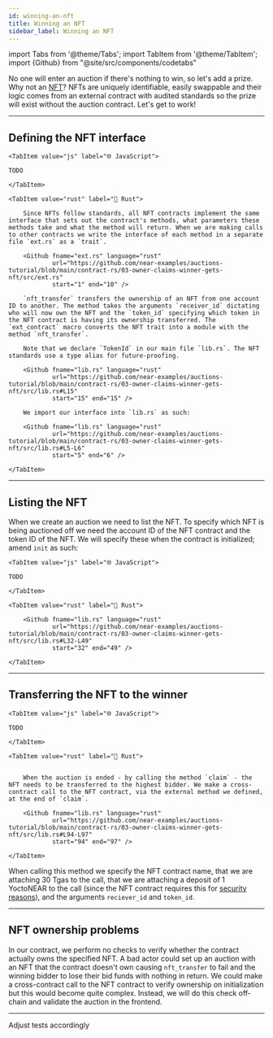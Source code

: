 ```yaml
---
id: winning-an-nft
title: Winning an NFT
sidebar_label: Winning an NFT
---
```


import Tabs from '@theme/Tabs';
import TabItem from '@theme/TabItem';
import {Github} from "@site/src/components/codetabs"

No one will enter an auction if there's nothing to win, so let's add a prize. Why not an [NFT](../../2.build/5.primitives/nft.md)? NFTs are uniquely identifiable, easily swappable and their logic comes from an external contract with audited standards so the prize will exist without the auction contract. Let's get to work!

---

## Defining the NFT interface


<Tabs groupId="code-tabs">

    <TabItem value="js" label="🌐 JavaScript">

    TODO

    </TabItem>

    <TabItem value="rust" label="🦀 Rust">

        Since NFTs follow standards, all NFT contracts implement the same interface that sets out the contract's methods, what parameters these methods take and what the method will return. When we are making calls to other contracts we write the interface of each method in a separate file `ext.rs` as a `trait`. 

        <Github fname="ext.rs" language="rust"
                url="https://github.com/near-examples/auctions-tutorial/blob/main/contract-rs/03-owner-claims-winner-gets-nft/src/ext.rs"
                start="1" end="10" />

        `nft_transfer` transfers the ownership of an NFT from one account ID to another. The method takes the arguments `receiver_id` dictating who will now own the NFT and the `token_id` specifying which token in the NFT contract is having its ownership transferred. The `ext_contract` macro converts the NFT trait into a module with the method `nft_transfer`.

        Note that we declare `TokenId` in our main file `lib.rs`. The NFT standards use a type alias for future-proofing.

        <Github fname="lib.rs" language="rust"
                url="https://github.com/near-examples/auctions-tutorial/blob/main/contract-rs/03-owner-claims-winner-gets-nft/src/lib.rs#L15"
                start="15" end="15" />

        We import our interface into `lib.rs` as such:
        
        <Github fname="lib.rs" language="rust"
                url="https://github.com/near-examples/auctions-tutorial/blob/main/contract-rs/03-owner-claims-winner-gets-nft/src/lib.rs#L5-L6"
                start="5" end="6" />

    </TabItem>

</Tabs>

---

## Listing the NFT

When we create an auction we need to list the NFT. To specify which NFT is being auctioned off we need the account ID of the NFT contract and the token ID of the NFT. We will specify these when the contract is initialized; amend `init` as such:  


<Tabs groupId="code-tabs">

    <TabItem value="js" label="🌐 JavaScript">

    TODO

    </TabItem>

    <TabItem value="rust" label="🦀 Rust">

        <Github fname="lib.rs" language="rust"
                url="https://github.com/near-examples/auctions-tutorial/blob/main/contract-rs/03-owner-claims-winner-gets-nft/src/lib.rs#L32-L49"
                start="32" end="49" />

    </TabItem>

</Tabs>

---

## Transferring the NFT to the winner

<Tabs groupId="code-tabs">

    <TabItem value="js" label="🌐 JavaScript">

    TODO

    </TabItem>

    <TabItem value="rust" label="🦀 Rust">

        
        When the auction is ended - by calling the method `claim` - the NFT needs to be transferred to the highest bidder. We make a cross-contract call to the NFT contract, via the external method we defined, at the end of `claim`.

        <Github fname="lib.rs" language="rust"
                url="https://github.com/near-examples/auctions-tutorial/blob/main/contract-rs/03-owner-claims-winner-gets-nft/src/lib.rs#L94-L97"
                start="94" end="97" />

    </TabItem>

</Tabs>

When calling this method we specify the NFT contract name, that we are attaching 30 Tgas to the call, that we are attaching a deposit of 1 YoctoNEAR to the call (since the NFT contract requires this for [security reasons](../../2.build/2.smart-contracts/security/one_yocto.md)), and the arguments `reciever_id` and `token_id`.

---

## NFT ownership problems

In our contract, we perform no checks to verify whether the contract actually owns the specified NFT. A bad actor could set up an auction with an NFT that the contract doesn't own causing `nft_transfer` to fail and the winning bidder to lose their bid funds with nothing in return. We could make a cross-contract call to the NFT contract to verify ownership on initialization but this would become quite complex. Instead, we will do this check off-chain and validate the auction in the frontend. 

---

Adjust tests accordingly
